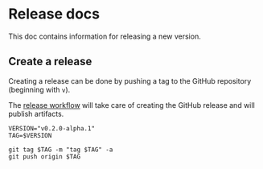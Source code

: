 # Release docs

This doc contains information for releasing a new version.

## Create a release

Creating a release can be done by pushing a tag to the GitHub repository (beginning with `v`).

The [release workflow](../../.github/workflows/release.yaml) will take care of creating the GitHub release and will publish artifacts.

```shell
VERSION="v0.2.0-alpha.1"
TAG=$VERSION

git tag $TAG -m "tag $TAG" -a
git push origin $TAG
```
